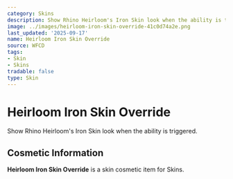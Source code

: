 ```yaml
---
category: Skins
description: Show Rhino Heirloom's Iron Skin look when the ability is triggered.
image: ../images/heirloom-iron-skin-override-41c0d74a2e.png
last_updated: '2025-09-17'
name: Heirloom Iron Skin Override
source: WFCD
tags:
- Skin
- Skins
tradable: false
type: Skin
---
```


# Heirloom Iron Skin Override

Show Rhino Heirloom's Iron Skin look when the ability is triggered.

## Cosmetic Information

**Heirloom Iron Skin Override** is a skin cosmetic item for Skins.

